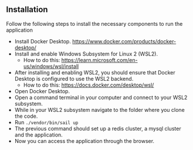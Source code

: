 ## Installation

Follow the following steps to install the necessary components to run the application

- Install Docker Desktop. https://www.docker.com/products/docker-desktop/ 
- Install and enable Windows Subsystem for Linux 2 (WSL2).
  - How to do this: https://learn.microsoft.com/en-us/windows/wsl/install
- After installing and enabling WSL2, you should ensure that Docker Desktop is configured to use the WSL2 backend.
  - How to do this: https://docs.docker.com/desktop/wsl/
- Open Docker Desktop.
- Open a command terminal in your computer and connect to your WSL2 subsystem.
- While in your WSL2 subsystem navigate to the folder where you clone the code.
- Run ```./vendor/bin/sail up```
- The previous command should set up a redis cluster, a mysql cluster and the application.
- Now you can access the application through the browser.
